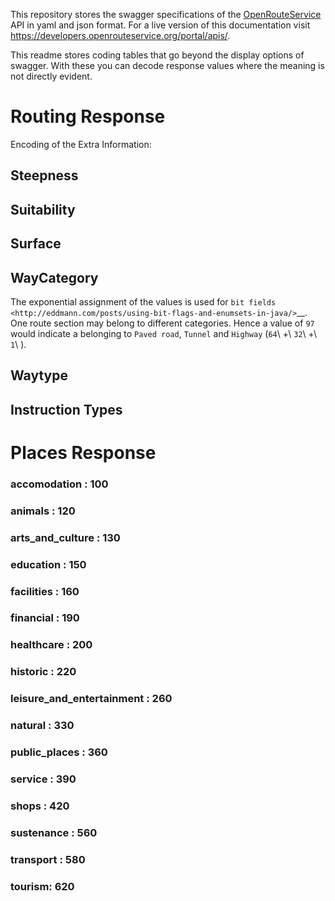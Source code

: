 This repository stores the swagger specifications of the [OpenRouteService](openrouteservice.org "ORS website") API in yaml and json format.
For a live version of this documentation visit https://developers.openrouteservice.org/portal/apis/.

This readme stores coding tables that go beyond the display options of swagger.
With these you can decode response values where the meaning is not directly evident.

# Routing Response

Encoding of the Extra Information:

## Steepness

## Suitability

## Surface

## WayCategory

The exponential assignment of the values is used for `bit fields <http://eddmann.com/posts/using-bit-flags-and-enumsets-in-java/>`__. One route section may belong to different categories. Hence a value of ``97`` would indicate a belonging to ``Paved road``, ``Tunnel`` and ``Highway`` (``64``\ +\ ``32``\ +\ ``1``\ ).

## Waytype

## Instruction Types

# Places Response

### accomodation : 100

### animals : 120

### arts_and_culture : 130

### education : 150

### facilities : 160

### financial : 190

### healthcare : 200

### historic : 220

### leisure_and_entertainment : 260

### natural : 330

### public_places : 360

### service : 390

### shops : 420

### sustenance : 560

### transport : 580

### tourism: 620
